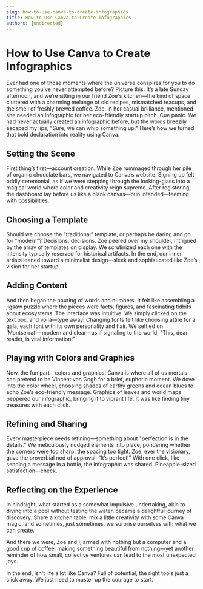 ```yaml
---
slug: how-to-use-canva-to-create-infographics
title: How to Use Canva to Create Infographics
authors: [undirected]
---
```


# How to Use Canva to Create Infographics

Ever had one of those moments where the universe conspires for you to do something you've never attempted before? Picture this: It’s a late Sunday afternoon, and we’re sitting in our friend Zoe's kitchen—the kind of space cluttered with a charming melange of old recipes, mismatched teacups, and the smell of freshly brewed coffee. Zoe, in her casual brilliance, mentioned she needed an infographic for her eco-friendly startup pitch. Cue panic. We had never actually created an infographic before, but the words breezily escaped my lips, "Sure, we can whip something up!" Here’s how we turned that bold declaration into reality using Canva.

## Setting the Scene

First thing’s first—account creation. While Zoe rummaged through her pile of organic chocolate bars, we navigated to Canva’s website. Signing up felt oddly ceremonial, as if we were stepping through the looking-glass into a magical world where color and creativity reign supreme. After registering, the dashboard lay before us like a blank canvas—pun intended—teeming with possibilities.

## Choosing a Template

Should we choose the "traditional" template, or perhaps be daring and go for "modern"? Decisions, decisions. Zoe peered over my shoulder, intrigued by the array of templates on display. We scrutinized each one with the intensity typically reserved for historical artifacts. In the end, our inner artists leaned toward a minimalist design—sleek and sophisticated like Zoe’s vision for her startup. 

## Adding Content

And then began the pouring of words and numbers. It felt like assembling a jigsaw puzzle where the pieces were facts, figures, and fascinating tidbits about ecosystems. The interface was intuitive. We simply clicked on the text box, and voilà—type away! Changing fonts felt like choosing attire for a gala, each font with its own personality and flair. We settled on ‘Montserrat’—modern and clear—as if signaling to the world, "This, dear reader, is vital information!"

## Playing with Colors and Graphics

Now, the fun part—colors and graphics! Canva is where all of us mortals can pretend to be Vincent van Gogh for a brief, euphoric moment. We dove into the color wheel, choosing shades of earthy greens and ocean blues to echo Zoe’s eco-friendly message. Graphics of leaves and world maps peppered our infographic, bringing it to vibrant life. It was like finding tiny treasures with each click.

## Refining and Sharing

Every masterpiece needs refining—something about "perfection is in the details." We meticulously nudged elements into place, pondering whether the corners were too sharp, the spacing too tight. Zoe, ever the visionary, gave the proverbial nod of approval: “It’s perfect!” With one click, like sending a message in a bottle, the infographic was shared. Pineapple-sized satisfaction—check.

## Reflecting on the Experience

In hindsight, what started as a somewhat impulsive undertaking, akin to diving into a pool without testing the water, became a delightful journey of discovery. Share a kitchen table, mix a little creativity with some Canva magic, and sometimes, just sometimes, we surprise ourselves with what we can create. 

And there we were, Zoe and I, armed with nothing but a computer and a good cup of coffee, making something beautiful from nothing—yet another reminder of how small, collective ventures can lead to the most unexpected joys. 

In the end, isn't life a lot like Canva? Full of potential, the right tools just a click away. We just need to muster up the courage to start.